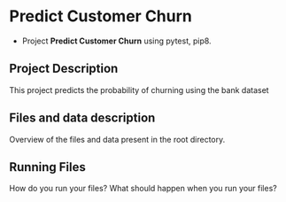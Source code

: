 # Predict Customer Churn

- Project **Predict Customer Churn** using pytest, pip8.

## Project Description
This project predicts the probability of churning using the bank dataset

## Files and data description
Overview of the files and data present in the root directory. 

## Running Files
How do you run your files? What should happen when you run your files?



